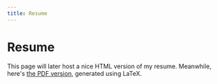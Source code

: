 ```yaml
---
title: Resume
---
```


# Resume

This page will later host a nice HTML version of my resume. Meanwhile, here's
[the PDF version](assets/resume.pdf), generated using LaTeX.

